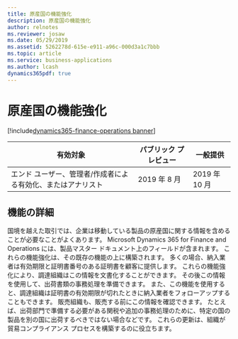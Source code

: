 ```yaml
---
title: 原産国の機能強化
description: 原産国の機能強化
author: relnotes
ms.reviewer: josaw
ms.date: 05/29/2019
ms.assetid: 5262278d-615e-e911-a96c-000d3a1c7bbb
ms.topic: article
ms.service: business-applications
ms.author: lcash
dynamics365pdf: true
---
```

# <a name="country-of-origin-enhancements"></a>原産国の機能強化
[!include[dynamics365-finance-operations banner](../includes/dynamics365-finance-operations.md)]

| 有効対象    |  パブリック プレビュー | 一般提供 | 
| ---------- | ---------- |---------- |
|エンド ユーザー、管理者/作成者による有効化、またはアナリスト|2019 年 8 月| 2019 年 10 月|






## <a name="feature-details"></a>機能の詳細
<!--feature detail start -->
 国境を越えた取引では、企業は移動している製品の原産国に関する情報を含めることが必要なことがよくあります。 Microsoft Dynamics 365 for Finance and Operations には、製品マスター ドキュメント上のフィールドが含まれます。 これらの機能強化は、その既存の機能の上に構築されます。 多くの場合、納入業者は有効期限と証明書番号のある証明書を顧客に提供します。 これらの機能強化により、調達組織はこの情報を文書化することができます。 その後この情報を使用して、出荷書類の事務処理を準備できます。 また、この機能を使用すると、調達組織は証明書の有効期限が切れたときに納入業者をフォローアップすることもできます。 販売組織も、販売する前にこの情報を確認できます。 たとえば、出荷部門で準備する必要がある関税や追加の事務処理のために、特定の国の製品を別の国に出荷するべきではない場合などです。 これらの更新は、組織が貿易コンプライアンス プロセスを構築するのに役立ちます。
<!--feature detail end -->










